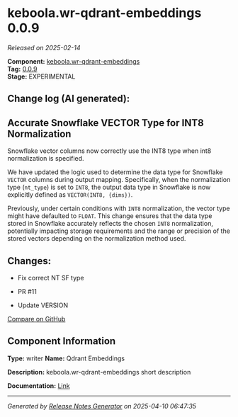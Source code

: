 #  keboola.wr-qdrant-embeddings 0.0.9

_Released on 2025-02-14_

**Component:** [keboola.wr-qdrant-embeddings](https://github.com/keboola/component-embeddings-v2)  
**Tag:** [0.0.9](https://github.com/keboola/component-embeddings-v2/releases/tag/0.0.9)  
**Stage:** EXPERIMENTAL


## Change log (AI generated):
## Accurate Snowflake VECTOR Type for INT8 Normalization
Snowflake vector columns now correctly use the INT8 type when int8 normalization is specified.

We have updated the logic used to determine the data type for Snowflake `VECTOR` columns during output mapping. Specifically, when the normalization type (`nt_type`) is set to `INT8`, the output data type in Snowflake is now explicitly defined as `VECTOR(INT8, {dims})`.

Previously, under certain conditions with `INT8` normalization, the vector type might have defaulted to `FLOAT`. This change ensures that the data type stored in Snowflake accurately reflects the chosen `INT8` normalization, potentially impacting storage requirements and the range or precision of the stored vectors depending on the normalization method used.



## Changes:



- Fix correct NT SF type 




- PR #11 




- Update VERSION 





[Compare on GitHub](https://github.com/keboola/component-embeddings-v2/compare/0.0.8...0.0.9)



## Component Information
**Type:** writer
**Name:** Qdrant Embeddings

**Description:** keboola.wr-qdrant-embeddings short description


**Documentation:** [Link](https://github.com/keboola/component-embeddings-v2/blob/master/README.md)



---
_Generated by [Release Notes Generator](https://github.com/keboola/release-notes-generator)
on 2025-04-10 06:47:35_